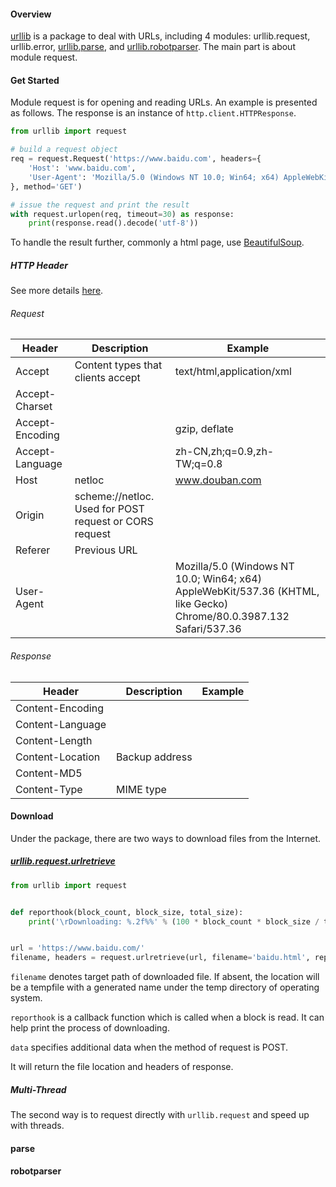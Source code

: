 #### Overview

[urllib](https://docs.python.org/zh-cn/3/library/urllib.html) is a package to deal with URLs, including 4 modules: urllib.request, urllib.error, [urllib.parse](#parse), and [urllib.robotparser](#robotparser). The main part is about module request.

#### Get Started

Module request is for opening and reading URLs. An example is presented as follows. The response is an instance of `http.client.HTTPResponse`.

```python
from urllib import request

# build a request object
req = request.Request('https://www.baidu.com', headers={
    'Host': 'www.baidu.com',
    'User-Agent': 'Mozilla/5.0 (Windows NT 10.0; Win64; x64) AppleWebKit/537.36 (KHTML, like Gecko) Chrome/80.0.3987.132 Safari/537.36'
}, method='GET')

# issue the request and print the result
with request.urlopen(req, timeout=30) as response:
    print(response.read().decode('utf-8'))
```

To handle the result further, commonly a html page, use [BeautifulSoup](bs4.md).

##### HTTP Header

See more details [here](https://developer.mozilla.org/en-US/docs/Web/HTTP/Headers).

###### Request

| Header          | Description                                            | Example                                                      |
| --------------- | ------------------------------------------------------ | ------------------------------------------------------------ |
| Accept          | Content types that clients accept                      | text/html,application/xml                                    |
| Accept-Charset  |                                                        |                                                              |
| Accept-Encoding |                                                        | gzip, deflate                                                |
| Accept-Language |                                                        | zh-CN,zh;q=0.9,zh-TW;q=0.8                                   |
| Host            | netloc                                                 | www.douban.com                                               |
| Origin          | scheme://netloc. Used for POST request or CORS request |                                                              |
| Referer         | Previous URL                                           |                                                              |
| User-Agent      |                                                        | Mozilla/5.0 (Windows NT 10.0; Win64; x64) AppleWebKit/537.36 (KHTML, like Gecko) Chrome/80.0.3987.132 Safari/537.36 |

###### Response

| Header           | Description    | Example |
| ---------------- | -------------- | ------- |
| Content-Encoding |                |         |
| Content-Language |                |         |
| Content-Length   |                |         |
| Content-Location | Backup address |         |
| Content-MD5      |                |         |
| Content-Type     | MIME type      |         |

#### Download

Under the package, there are two ways to download files from the Internet.

##### [urllib.request.urlretrieve](https://docs.python.org/zh-cn/3.7/library/urllib.request.html#urllib.request.urlretrieve)

```python
from urllib import request


def reporthook(block_count, block_size, total_size):
    print('\rDownloading: %.2f%%' % (100 * block_count * block_size / total_size), end='')


url = 'https://www.baidu.com/'
filename, headers = request.urlretrieve(url, filename='baidu.html', reporthook=reporthook, data=None)
```

`filename` denotes target path of downloaded file. If absent, the location will be a tempfile with a generated name under the temp directory of operating system.

`reporthook` is a callback function which is called when a block is read. It can help print the process of downloading.

`data` specifies additional data when the method of request is POST.

It will return the file location and headers of response.

##### Multi-Thread

The second way is to request directly with `urllib.request` and speed up with threads.



#### parse

#### robotparser